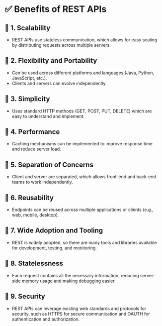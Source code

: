 # ✅ Benefits of REST APIs

## 🔹 1. Scalability

- REST APIs use stateless communication, which allows for easy scaling by distributing requests across multiple servers.

## 🔹 2. Flexibility and Portability

- Can be used across different platforms and languages (Java, Python, JavaScript, etc.).
- Clients and servers can evolve independently.

## 🔹 3. Simplicity

- Uses standard HTTP methods (GET, POST, PUT, DELETE) which are easy to understand and implement.

## 🔹 4. Performance

- Caching mechanisms can be implemented to improve response time and reduce server load.

## 🔹 5. Separation of Concerns

- Client and server are separated, which allows front-end and back-end teams to work independently.

## 🔹 6. Reusability

- Endpoints can be reused across multiple applications or clients (e.g., web, mobile, desktop).

## 🔹 7. Wide Adoption and Tooling

- REST is widely adopted, so there are many tools and libraries available for development, testing, and monitoring.

## 🔹 8. Statelessness

- Each request contains all the necessary information, reducing server-side memory usage and making debugging easier.

## 🔹 9. Security

- REST APIs can leverage existing web standards and protocols for security, such as HTTPS for secure communication and OAUTH for authentication and authorization.